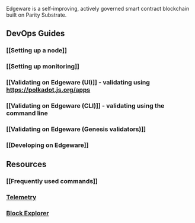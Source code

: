 Edgeware is a self-improving, actively governed smart contract blockchain built on Parity Substrate.

## DevOps Guides

### [[Setting up a node]]

### [[Setting up monitoring]]

### [[Validating on Edgeware (UI)]] - validating using https://polkadot.js.org/apps

### [[Validating on Edgeware (CLI)]] - validating using the command line

### [[Validating on Edgeware (Genesis validators)]]

### [[Developing on Edgeware]]

## Resources

### [[Frequently used commands]]

### [Telemetry](https://telemetry.polkadot.io/#/Edgeware%20Testnet)

### [Block Explorer](https://polkascan.io/pre/edgeware-testnet/dashboard)
